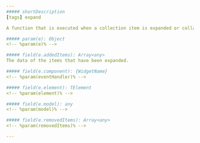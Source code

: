```yaml
---
##### shortDescription
[tags] expand

A function that is executed when a collection item is expanded or collapsed.

##### param(e): Object
<!-- %param(e)% -->

##### field(e.addedItems): Array<any>
The data of the items that have been expanded.

##### field(e.component): {WidgetName}
<!-- %param(eventHandler)% -->

##### field(e.element): TElement
<!-- %param(element)% -->

##### field(e.model): any
<!-- %param(model)% -->

##### field(e.removedItems): Array<any>
<!-- %param(removedItems)% -->

---
```


<!-- import * from 'api-reference\10 UI Components\CollectionWidget\1 Configuration\onSelectionChanged.md' -->
